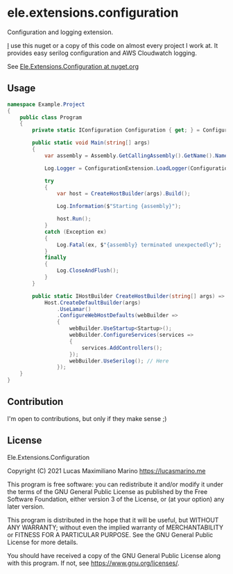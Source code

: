 # ele.extensions.configuration
Configuration and logging extension.

[I](https://lucasmarino.me) use this nuget or a copy of this code on almost every project I work at. It provides easy serilog configuration and AWS Cloudwatch logging.

See [Ele.Extensions.Configuration at nuget.org](https://www.nuget.org/packages/Ele.Extensions.Configuration/)

## Usage

```csharp
namespace Example.Project
{
    public class Program
    {
        private static IConfiguration Configuration { get; } = ConfigurationExtension.LoadConfiguration(Directory.GetCurrentDirectory()); // Here

        public static void Main(string[] args)
        {
            var assembly = Assembly.GetCallingAssembly().GetName().Name;

            Log.Logger = ConfigurationExtension.LoadLogger(Configuration); // Here

            try
            {
                var host = CreateHostBuilder(args).Build();

                Log.Information($"Starting {assembly}");

                host.Run();
            }
            catch (Exception ex)
            {
                Log.Fatal(ex, $"{assembly} terminated unexpectedly");
            }
            finally
            {
                Log.CloseAndFlush();
            }
        }

        public static IHostBuilder CreateHostBuilder(string[] args) =>
            Host.CreateDefaultBuilder(args)
                .UseLamar()
                .ConfigureWebHostDefaults(webBuilder =>
                {
                    webBuilder.UseStartup<Startup>();
                    webBuilder.ConfigureServices(services =>
                    {
                        services.AddControllers();
                    });
                    webBuilder.UseSerilog(); // Here
                });
    }
}
```

## Contribution

I'm open to contributions, but only if they make sense ;)

## License
Ele.Extensions.Configuration

Copyright (C) 2021  Lucas Maximiliano Marino <https://lucasmarino.me>

This program is free software: you can redistribute it and/or modify
it under the terms of the GNU General Public License as published by
the Free Software Foundation, either version 3 of the License, or
(at your option) any later version.

This program is distributed in the hope that it will be useful,
but WITHOUT ANY WARRANTY; without even the implied warranty of
MERCHANTABILITY or FITNESS FOR A PARTICULAR PURPOSE.  See the
GNU General Public License for more details.

You should have received a copy of the GNU General Public License
along with this program.  If not, see <https://www.gnu.org/licenses/>.